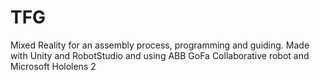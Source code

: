 # TFG
Mixed Reality for an assembly process, programming and guiding. Made with Unity and RobotStudio and using ABB GoFa Collaborative robot and Microsoft Hololens 2
